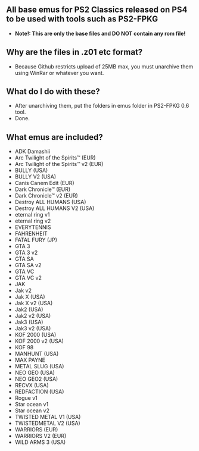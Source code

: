 ## All base emus for PS2 Classics released on PS4 to be used with tools such as PS2-FPKG

* **Note!: This are only the base files and DO NOT contain any rom file!**

## Why are the files in .z01 etc format?

* Because Github restricts upload of 25MB max, you must unarchive them using WinRar or whatever you want.

## What do I do with these?

* After unarchiving them, put the folders in emus folder in PS2-FPKG 0.6 tool.
* Done.

## What emus are included?

* ADK Damashii
* Arc Twilight of the Spirits™ (EUR)
* Arc Twilight of the Spirits™ v2 (EUR)
* BULLY (USA)
* BULLY V2 (USA)
* Canis Canem Edit (EUR)
* Dark Chronicle™ (EUR)
* Dark Chronicle™ v2 (EUR)
* Destroy ALL HUMANS (USA)
* Destroy ALL HUMANS V2 (USA)
* eternal ring v1
* eternal ring v2
* EVERYTENNIS
* FAHRENHEIT
* FATAL FURY (JP)
* GTA 3
* GTA 3 v2
* GTA SA
* GTA SA v2
* GTA VC
* GTA VC v2
* JAK
* Jak v2
* Jak X (USA)
* Jak X v2 (USA)
* Jak2 (USA)
* Jak2 v2 (USA)
* Jak3 (USA)
* Jak3 v2 (USA)
* KOF 2000 (USA)
* KOF 2000 v2 (USA)
* KOF 98
* MANHUNT (USA)
* MAX PAYNE
* METAL SLUG (USA)
* NEO GEO (USA)
* NEO GEO2 (USA)
* RECVX (USA)
* REDFACTION (USA)
* Rogue v1
* Star ocean v1
* Star ocean v2
* TWISTED METAL V1 (USA)
* TWISTEDMETAL V2 (USA)
* WARRIORS (EUR)
* WARRIORS V2 (EUR)
* WILD ARMS 3 (USA)

